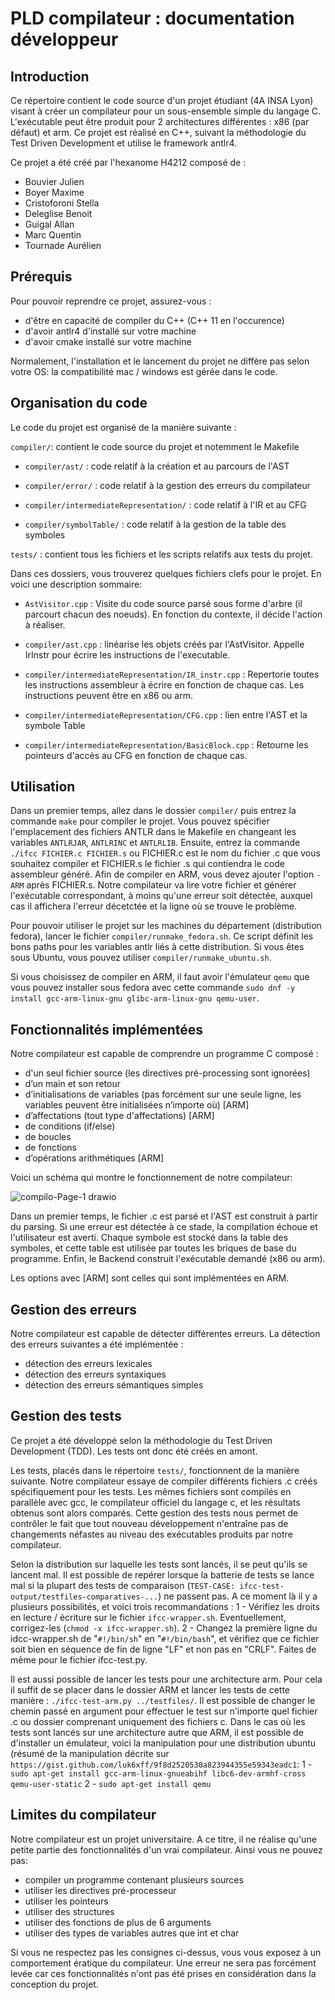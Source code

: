 # PLD compilateur : documentation développeur

## Introduction
Ce répertoire contient le code source d'un projet étudiant (4A INSA Lyon) visant à créer un compilateur pour un sous-ensemble simple du langage C. L'exécutable peut être produit pour 2 architectures différentes : x86 (par défaut) et arm. Ce projet est réalisé en C++, suivant la méthodologie du Test Driven Development et utilise le framework antlr4.

Ce projet a été créé par l'hexanome H4212 composé de :
- Bouvier Julien
- Boyer Maxime
- Cristoforoni Stella
- Deleglise Benoit
- Guigal Allan
- Marc Quentin
- Tournade Aurélien

## Prérequis
Pour pouvoir reprendre ce projet, assurez-vous :
- d'être en capacité de compiler du C++ (C++ 11 en l'occurence)
- d'avoir antlr4 d'installé sur votre machine
- d'avoir cmake installé sur votre machine

Normalement, l'installation et le lancement du projet ne diffère pas selon votre OS: la compatibilité mac / windows est gérée dans le code.

## Organisation du code
Le code du projet est organisé de la manière suivante :

`compiler/`: contient le code source du projet et notemment le Makefile

- `compiler/ast/` : code relatif à la création et au parcours de l'AST

- `compiler/error/` : code relatif à la gestion des erreurs du compilateur

- `compiler/intermediateRepresentation/` : code relatif à l'IR et au CFG

- `compiler/symbolTable/` : code relatif à la gestion de la table des symboles

`tests/` : contient tous les fichiers et les scripts relatifs aux tests du projet.


Dans ces dossiers, vous trouverez quelques fichiers clefs pour le projet. En voici une description sommaire:

- `AstVisitor.cpp` : Visite du code source parsé sous forme d'arbre (il parcourt chacun des noeuds). En fonction du contexte, il décide l'action à réaliser.

- `compiler/ast.cpp` : linéarise les objets créés par l'AstVisitor. Appelle IrInstr pour écrire les instructions de l'executable.

- `compiler/intermediateRepresentation/IR_instr.cpp` : Repertorie toutes les instructions assembleur à écrire en fonction de chaque cas. Les instructions peuvent être en x86 ou arm.

- `compiler/intermediateRepresentation/CFG.cpp` : lien entre l'AST et la symbole Table

- `compiler/intermediateRepresentation/BasicBlock.cpp` : Retourne les pointeurs d'accès au CFG en fonction de chaque cas.

## Utilisation
Dans un premier temps, allez dans le dossier `compiler/` puis entrez la commande `make` pour compiler le projet. Vous pouvez spécifier l'emplacement des fichiers ANTLR dans le Makefile en changeant les variables `ANTLRJAR`, `ANTLRINC` et `ANTLRLIB`. Ensuite, entrez la commande `./ifcc FICHIER.c FICHIER.s` ou FICHIER.c est le nom du fichier .c que vous souhaitez compiler et FICHIER.s le fichier .s qui contiendra le code assembleur généré. Afin de compiler en ARM, vous devez ajouter l'option `-ARM` après FICHIER.s. Notre compilateur va lire votre fichier et générer l'exécutable correspondant, à moins qu'une erreur soit détectée, auxquel cas il affichera l'erreur décetctée et la ligne où se trouve le problème.

Pour pouvoir utiliser le projet sur les machines du département (distribution fedora), lancer le fichier `compiler/runmake_fedora.sh`. Ce script définit les bons paths pour les variables antlr liés à cette distribution. Si vous êtes sous Ubuntu, vous pouvez utiliser `compiler/runmake_ubuntu.sh`.

Si vous choisissez de compiler en ARM, il faut avoir l'émulateur `qemu` que vous pouvez installer sous fedora avec cette commande `sudo dnf -y install gcc-arm-linux-gnu glibc-arm-linux-gnu qemu-user`.

## Fonctionnalités implémentées

Notre compilateur est capable de comprendre un programme C composé :
- d'un seul fichier source (les directives pré-processing sont ignorées)
- d’un main et son retour
- d’initialisations de variables (pas forcément sur une seule ligne, les variables peuvent être initialisées n’importe où) [ARM]
- d’affectations (tout type d'affectations) [ARM]
- de conditions (if/else)
- de boucles
- de fonctions
- d’opérations arithmétiques [ARM]

Voici un schéma qui montre le fonctionnement de notre compilateur:

![compilo-Page-1 drawio](https://user-images.githubusercontent.com/60465886/162623633-36393358-172a-4270-8224-b79ad6b61ec3.png)

Dans un premier temps, le fichier .c est parsé et l'AST est construit à partir du parsing. Si une erreur est détectée à ce stade, la compilation échoue et l'utilisateur est averti. Chaque symbole est stocké dans la table des symboles, et cette table est utilisée par toutes les briques de base du programme. Enfin, le Backend construit l'exécutable demandé (x86 ou arm).

Les options avec [ARM] sont celles qui sont implémentées en ARM.

## Gestion des erreurs
Notre compilateur est capable de détecter différentes erreurs. La détection des erreurs suivantes a été implémentée :
- détection des erreurs lexicales
- détection des erreurs syntaxiques
- détection des erreurs sémantiques simples

## Gestion des tests
Ce projet a été développé selon la méthodologie du Test Driven Development (TDD). Les tests ont donc été créés en amont.

Les tests, placés dans le répertoire `tests/`, fonctionnent de la manière suivante. Notre compilateur essaye de compiler différents fichiers .c créés spécifiquement pour les tests. Les mêmes fichiers sont compilés en parallèle avec gcc, le compilateur officiel du langage c, et les résultats obtenus sont alors comparés. Cette gestion des tests nous permet de contrôler le fait que tout nouveau développement n'entraîne pas de changements néfastes au niveau des exécutables produits par notre compilateur.

Selon la distribution sur laquelle les tests sont lancés, il se peut qu'ils se lancent mal. Il est possible de repérer lorsque la batterie de tests se lance mal si la plupart des tests de comparaison (`TEST-CASE: ifcc-test-output/testfiles-comparatives-...`) ne passent pas. A ce moment là il y a plusieurs possibilités, et voici trois recommandations :
1 - Vérifiez les droits en lecture / écriture sur le fichier `ifcc-wrapper.sh`. Eventuellement, corrigez-les (`chmod -x ifcc-wrapper.sh`).
2 - Changez la première ligne du idcc-wrapper.sh de "`#!/bin/sh`" en "`#!/bin/bash`", et vérifiez que ce fichier soit bien en séquence de fin de ligne "LF" et non pas en "CRLF". Faites de même pour le fichier ifcc-test.py.

Il est aussi possible de lancer les tests pour une architecture arm. Pour cela il suffit de se placer dans le dossier ARM et lancer les tests de cette manière : `./ifcc-test-arm.py ../testfiles/`. Il est possible de changer le chemin passé en argument pour effectuer le test sur n'importe quel fichier .c ou dossier comprenant uniquement des fichiers c.
Dans le cas où les tests sont lancés sur une architecture autre que ARM, il est possible de d'installer un émulateur, voici la manipulation pour une distribution ubuntu (résumé de la manipulation décrite sur `https://gist.github.com/luk6xff/9f8d2520530a823944355e59343eadc1`:
1 - `sudo apt-get install gcc-arm-linux-gnueabihf libc6-dev-armhf-cross qemu-user-static`
2 - `sudo apt-get install qemu`


## Limites du compilateur
Notre compilateur est un projet universitaire. A ce titre, il ne réalise qu'une petite partie des fonctionnalités d'un vrai compilateur. Ainsi vous ne pouvez pas:
- compiler un programme contenant plusieurs sources
- utiliser les directives pré-processeur
- utiliser les pointeurs
- utiliser des structures
- utiliser des fonctions de plus de 6 arguments
- utiliser des types de variables autres que int et char

Si vous ne respectez pas les consignes ci-dessus, vous vous exposez à un comportement ératique du compilateur. Une erreur ne sera pas forcément levée car ces fonctionnalités n'ont pas été prises en considération dans la conception du projet.

